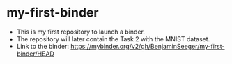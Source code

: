 # my-first-binder
- This is my first repository to launch a binder.
- The repository will later contain the Task 2 with the MNIST dataset.
- Link to the binder: https://mybinder.org/v2/gh/BenjaminSeeger/my-first-binder/HEAD
